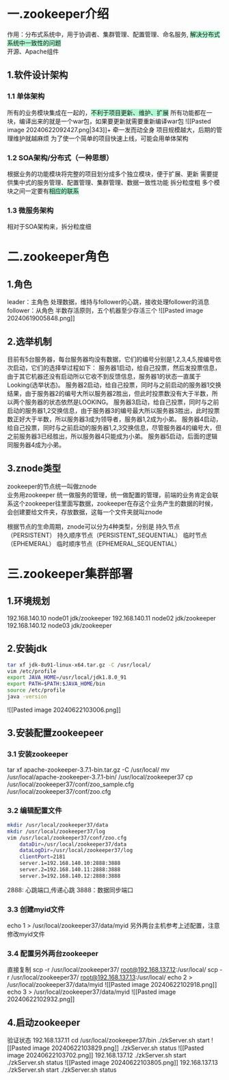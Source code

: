 # 一.zookeeper介绍
 作用：分布式系统中，用于协调者、集群管理、配置管理、命名服务, <span style="background:#affad1">解决分布式系统中一致性的问题</span>  
开源、Apache组件

## 1.软件设计架构

### 1.1 单体架构
所有的业务模块集成在一起的，<span style="background:#affad1">不利于项目更新、维护、扩展</span>
所有功能都在一块，编译出来的就是一个war包，如果要更新就需要重新编译war包
![[Pasted image 20240622092427.png|343]]+
牵一发而动全身
项目规模越大，后期的管理维护就越麻烦
为了使一个简单的项目快速上线，可能会用单体架构
### 1.2 SOA架构/分布式（一种思想）
根据业务的功能模块将完整的项目划分成多个独立模块，便于扩展、更新
需要提供集中式的服务管理、配置管理、集群管理、数据一致性功能
拆分粒度粗
多个模块之间一定要有<span style="background:#affad1">相应的联系</span>

### 1.3 微服务架构
相对于SOA架构来，拆分粒度细

# 二.zookeeper角色
## 1.角色
leader：主角色
处理数据，维持与follower的心跳，接收处理follower的消息
follower：从角色
半数存活原则，五个机器至少存活三个
![[Pasted image 20240619005848.png]]
## 2.选举机制
目前有5台服务器，每台服务器均没有数据，它们的编号分别是1,2,3,4,5,按编号依次启动，它们的选择举过程如下：
服务器1启动，给自己投票，然后发投票信息，由于其它机器还没有启动所以它收不到反馈信息，服务器1的状态一直属于Looking(选举状态)。
服务器2启动，给自己投票，同时与之前启动的服务器1交换结果，由于服务器2的编号大所以服务器2胜出，但此时投票数没有大于半数，所以两个服务器的状态依然是LOOKING。
服务器3启动，给自己投票，同时与之前启动的服务器1,2交换信息，由于服务器3的编号最大所以服务器3胜出，此时投票数正好大于半数，所以服务器3成为领导者，服务器1,2成为小弟。
服务器4启动，给自己投票，同时与之前启动的服务器1,2,3交换信息，尽管服务器4的编号大，但之前服务器3已经胜出，所以服务器4只能成为小弟。
服务器5启动，后面的逻辑同服务器4成为小弟。

## 3.znode类型
zookeeper的节点统一叫做znode\
业务用zookeeper 统一做服务的管理，统一做配置的管理，前端的业务肯定会联系这个zookeeper往里面写数据，zookeeper在存这个业务产生的数据的时候，会创建要给文件夹，存放数据，这每一个文件夹就叫znode

根据节点的生命周期，znode可以分为4种类型，分别是
持久节点（PERSISTENT）
持久顺序节点（PERSISTENT_SEQUENTIAL）
临时节点（EPHEMERAL）
临时顺序节点（EPHEMERAL_SEQUENTIAL）

# 三.zookeeper集群部署
## 1.环境规划
192.168.140.10 node01 jdk/zookeeper
192.168.140.11 node02 jdk/zookeeper
192.168.140.12 node03 jdk/zookeeper
## 2.安装jdk
```bash
tar xf jdk-8u91-linux-x64.tar.gz -C /usr/local/
vim /etc/profile
export JAVA_HOME=/usr/local/jdk1.8.0_91 
export PATH=$PATH:$JAVA_HOME/bin
source /etc/profile
java -version
```
![[Pasted image 20240622103006.png]]
## 3.安装配置zookeepeer
### 3.1 安装zookeeper
tar xf apache-zookeeper-3.7.1-bin.tar.gz -C /usr/local/
mv /usr/local/apache-zookeeper-3.7.1-bin/ /usr/local/zookeeper37
cp /usr/local/zookeeper37/conf/zoo_sample.cfg /usr/local/zookeeper37/conf/zoo.cfg
### 3.2 编辑配置文件
```bash
mkdir /usr/local/zookeeper37/data
mkdir /usr/local/zookeeper37/log
vim /usr/local/zookeeper37/conf/zoo.cfg
    dataDir=/usr/local/zookeeper37/data
    dataLogDir=/usr/local/zookeeper37/log
    clientPort=2181
    server.1=192.168.140.10:2888:3888
    server.2=192.168.140.11:2888:3888
    server.3=192.168.140.12:2888:3888
```

2888: 心跳端口,传递心跳
3888：数据同步端口

### 3.3 创建myid文件
echo 1 > /usr/local/zookeeper37/data/myid
另外两台主机参考上述配置，注意修改myid文件
### 3.4 配置另外两台zookeeper
直接复制
scp -r /usr/local/zookeeper37/ root@192.168.137.12:/usr/local/
scp -r /usr/local/zookeeper37/ root@192.168.137.13:/usr/local/
echo 2 > /usr/local/zookeeper37/data/myid
![[Pasted image 20240622102918.png]]
echo 3 > /usr/local/zookeeper37/data/myid
![[Pasted image 20240622102932.png]]
## 4.启动zookeeper
验证状态
192.168.137.11
cd /usr/local/zookeeper37/bin
./zkServer.sh start
![[Pasted image 20240622103829.png]]
./zkServer.sh status
![[Pasted image 20240622103702.png]]
192.168.137.12
./zkServer.sh start
./zkServer.sh status
![[Pasted image 20240622103805.png]]
192.168.137.13
./zkServer.sh start
./zkServer.sh status
